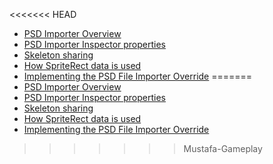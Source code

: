 <<<<<<< HEAD
* [PSD Importer Overview](index)
* [PSD Importer Inspector properties](PSD-importer-properties)
 * [Skeleton sharing](skeleton-sharing)
* [How SpriteRect data is used](PSD-importer-SpriteRect)
* [Implementing the PSD File Importer Override](PSD-override)
=======
* [PSD Importer Overview](index)
* [PSD Importer Inspector properties](PSD-importer-properties)
 * [Skeleton sharing](skeleton-sharing)
* [How SpriteRect data is used](PSD-importer-SpriteRect)
* [Implementing the PSD File Importer Override](PSD-override)
>>>>>>> Mustafa-Gameplay
